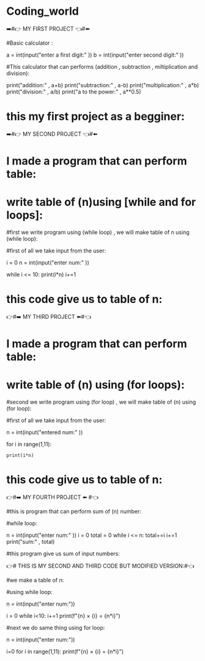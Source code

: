 # Coding_world
➡️#👉 MY FIRST PROJECT 👈#⬅️

#Basic calculator :

a = int(input("enter a first digit:" ))
b = int(input("enter second digit:" ))

#This calculator that can performs (addition , subtraction , miltiplication and division):
    
print("addition:" , a+b)
print("subtraction:" , a-b)
print("multiplication:" , a*b)
print("division:" , a/b)
print("a to the power:" , a**0.5)

# this my first project as a begginer:



➡️#👉 MY SECOND PROJECT 👈#⬅️


# I made a program that can perform table:
# write table of (n)using [while and for loops]:

#first we write program using (while loop) , we will make table of n using (while loop):
    
#first of all we take input from the user:
    
i = 0
n = int(input("enter num:" ))

while i <= 10:
    print(i*n)
    i+=1
    
# this code give us to table of n:




👉#➡️ MY THIRD PROJECT ⬅️#👈



# I made a program that can perform table:
# write table of (n) using (for loops):

#second we write program using (for loop) , we will make table of (n) using (for loop):
    
#first of all we take input from the user:
    
n = int(input("entered num:" ))

for i in range(1,11):
    
    print(i*n)
    
# this code give us to table of n:





👉#➡️ MY FOURTH PROJECT ⬅️ #👈


#this is program that can perform sum of (n) number:
    
#while loop:
    
n = int(input("enter num:" ))
i = 0
total = 0
while i <= n:
     total+=i
     i+=1
print("sum:" , total)

#this program give us sum of input numbers:








👉# THIS IS MY SECOND AND THIRD CODE BUT MODIFIED VERSION:#👈

#we make a table of n:

#using while loop:
    
n = int(input("enter num:"))
    

i = 0
while i<10:
    i+=1
    print(f"{n} × {i} = {n*i}")
    
#next we do same thing using for loop:
 
n = int(input("enter num:"))

i=0
for i in range(1,11):
    print(f"{n} × {i} = {n*i}")
    